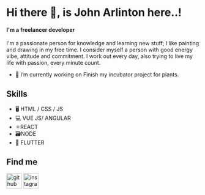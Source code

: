 # Hi there 👋, is John Arlinton here..!
#### I'm a freelancer developer
I'm a passionate person for knowledge and learning new stuff; I like painting and drawing in my free time. I consider myself a person with good energy vibe, attitude and commitment. I work out every day, also trying to live my life with passion, every minute count.

- 🔭 I’m currently working on Finish my incubator project for plants. 

## Skills
* 🖥 HTML / CSS / JS  
* 💻 VUE JS/ ANGULAR 
* ⚛️REACT 
* 🗃NODE  
* 📱 FLUTTER

## Find me 
[<img src='https://cdn.jsdelivr.net/npm/simple-icons@3.0.1/icons/github.svg' alt='github' height='40'>](https://github.com/johnarlinton)  [<img src='https://cdn.jsdelivr.net/npm/simple-icons@3.0.1/icons/instagram.svg' alt='instagram' height='40'>](https://www.instagram.com/johnarlinton/)  


